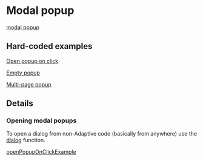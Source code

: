 # Modal popup

[modal popup](def://?inline)

## Hard-coded examples

[Open popup on click](actualize:///cookbook/popup/modal/example/open-on-click)

[Empty popup](actualize:///cookbook/popup/modal/example/empty)

[Multi-page popup](actualize:///cookbook/popup/modal/example/multi-page)

## Details

### Opening modal popups

To open a dialog from non-Adaptive code (basically from anywhere) use the 
[dialog](function://) function.

[openPopupOnClickExample](example://)
